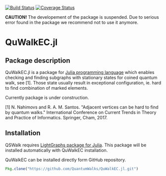 [![Build Status](https://travis-ci.org/QuantumWalks/QuWalkEC.jl.svg?branch=master)](https://travis-ci.org/QuantumWalks/QuWalkEC.jl)
[![Coverage Status](https://coveralls.io/repos/github/QuantumWalks/QuWalkEC.jl/badge.svg?branch=master)](https://coveralls.io/github/QuantumWalks/QuWalkEC.jl?branch=master)

**CAUTION!** The developement of the package is suspended. Due to serious error found in the package we recommend not to use it anymore.

# QuWalkEC.jl

## Package description


QuWalkEC.jl is a package for [Julia programming language](https://julialang.org/) which enables checking and finding subgraphs with stationary states for coined quantum walk, see [1]. Those state
usually result in exceptional configuration, ie. hard to find combination of marked elements.

Currently package is under construction.

[1] N. Nahimovs and R. A. M. Santos. "Adjacent vertices can be hard to find by quantum walks." International Conference on Current Trends in Theory and Practice of Informatics. Springer, Cham, 2017.

## Installation

QSWalk requires [LightGraphs package for Julia](https://github.com/JuliaGraphs/LightGraphs.jl). This package will be installed automatically with QuWalkEC installation.

QuWalkEC can be installed directly form GitHub repository.

```julia
Pkg.clone("https://github.com/QuantumWalks/QuWalkEC.jl.git")
```

